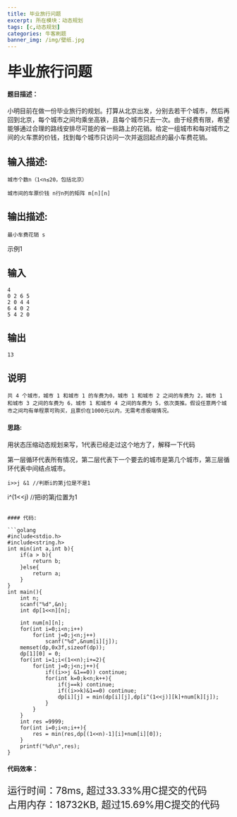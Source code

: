 ```yaml
---
title: 毕业旅行问题
excerpt: 所在模块：动态规划
tags: [c,动态规划]
categories: 牛客刷题
banner_img: /img/壁纸.jpg
---
```


### <font size=6px>毕业旅行问题</font>

#### 题目描述：

小明目前在做一份毕业旅行的规划。打算从北京出发，分别去若干个城市，然后再回到北京，每个城市之间均乘坐高铁，且每个城市只去一次。由于经费有限，希望能够通过合理的路线安排尽可能的省一些路上的花销。给定一组城市和每对城市之间的火车票的价钱，找到每个城市只访问一次并返回起点的最小车费花销。

## 输入描述:

```
城市个数n（1<n≤20，包括北京）

城市间的车票价钱 n行n列的矩阵 m[n][n]
```

## 输出描述:

```
最小车费花销 s
```

示例1

## 输入

```
4
0 2 6 5
2 0 4 4
6 4 0 2
5 4 2 0
```

## 输出

```
13
```

## 说明

```
共 4 个城市，城市 1 和城市 1 的车费为0，城市 1 和城市 2 之间的车费为 2，城市 1 和城市 3 之间的车费为 6，城市 1 和城市 4 之间的车费为 5，依次类推。假设任意两个城市之间均有单程票可购买，且票价在1000元以内，无需考虑极端情况。
```

#### 思路:

用状态压缩动态规划来写，1代表已经走过这个地方了，解释一下代码

第一层循环代表所有情况，第二层代表下一个要去的城市是第几个城市，第三层循环代表中间结点城市。

```
i>>j &1 //判断i的第j位是不是1

```
i^(1<<j) //把i的第j位置为1
```

#### 代码:

```golang
#include<stdio.h>
#include<string.h>
int min(int a,int b){
    if(a > b){
        return b;
    }else{
        return a;
    }
}
int main(){
    int n;
    scanf("%d",&n);
    int dp[1<<n][n];
    
    int num[n][n];
    for(int i=0;i<n;i++)
        for(int j=0;j<n;j++)
            scanf("%d",&num[i][j]);
    memset(dp,0x3f,sizeof(dp));
    dp[1][0] = 0;
    for(int i=1;i<(1<<n);i+=2){
        for(int j=0;j<n;j++){
            if((i>>j &1==0)) continue;
            for(int k=0;k<n;k++){
                if(j==k) continue;
                if((i>>k)&1==0) continue;
                dp[i][j] = min(dp[i][j],dp[i^(1<<j)][k]+num[k][j]);
            }
        }
    }
    int res =9999;
    for(int i=0;i<n;i++){
        res = min(res,dp[(1<<n)-1][i]+num[i][0]);
    }
    printf("%d\n",res);
}
```

#### 代码效率：

<p class="note note-primary"; style="font-size:22px">
   运行时间：78ms, 超过33.33%用C提交的代码<br>
   占用内存：18732KB, 超过15.69%用C提交的代码
</p>




